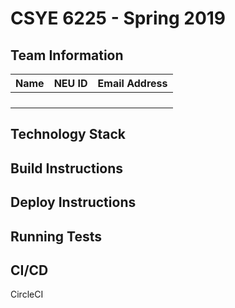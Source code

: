 # CSYE 6225 - Spring 2019

## Team Information

| Name | NEU ID | Email Address |
| --- | --- | --- |
| | | |
| | | |
| | | |
| | | |

## Technology Stack


## Build Instructions


## Deploy Instructions


## Running Tests


## CI/CD
CircleCI

